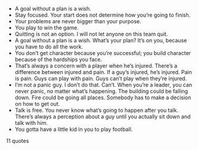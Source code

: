  - A goal without a plan is a wish.
 - Stay focused. Your start does not determine how you’re going to finish.
 - Your problems are never bigger than your purpose.
 - You play to win the game.
 - Quitting is not an option. I will not let anyone on this team quit.
 - A goal without a plan is a wish. What’s your plan? It’s on you, because you have to do all the work.
 - You don’t get character because you’re successful; you build character because of the hardships you face.
 - That’s always a concern with a player when he’s injured. There’s a difference between injured and pain. If a guy’s injured, he’s injured. Pain is pain. Guys can play with pain. Guys can’t play when they’re injured.
 - I’m not a panic guy. I don’t do that. Can’t. When you’re a leader, you can never panic, no matter what’s happening. The building could be falling down. Fire could be going all places. Somebody has to make a decision on how to get out.
 - Talk is free. You never know what’s going to happen after you talk. There’s always a perception about a guy until you actually sit down and talk with him.
 - You gotta have a little kid in you to play football.

11 quotes